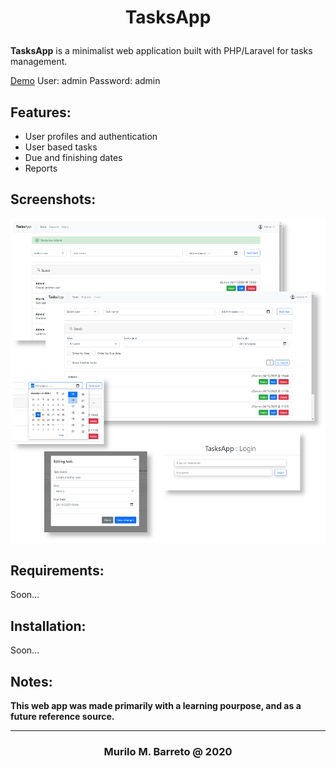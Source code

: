 # <p align="center">TasksApp </p>

**TasksApp** is a minimalist web application built with PHP/Laravel for tasks management. 

[Demo](http://tasksapp.murilomagalhaes.tech/)
User: admin
Password: admin


## Features:

 - User profiles and authentication
 - User based tasks
 - Due and finishing dates
 - Reports

## Screenshots:

![Alt text](screenshots.jpg?raw=true "App screenshots")

## Requirements:

Soon...

## Installation:

Soon...

## Notes:

**This web app was made primarily with a learning pourpose, and as a future reference source.**

---
### <p align='center'> Murilo M. Barreto @ 2020  </p>


